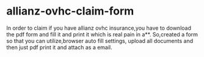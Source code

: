 # allianz-ovhc-claim-form
In order to claim if you have allianz ovhc insurance,you have to download the pdf form and fill it and print it which is real pain in a**.
So,created a form so that you can utilize,browser auto fill settings, upload all documents and then just pdf print it and attach as a email.
